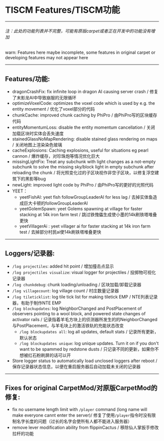 # TISCM Features/TISCM功能

------

###### 注：此处的功能列表并不完整，可能有原版carpet或者正在开发中的功能没有增加

warn: Features here maybe incomplete, some features in original carpet or developing features may not appear here

------

## Features/功能:

* dragonCrashFix: fix infinite loop in dragon AI causing server crash / 修复了末影龙AI中导致崩服的无限循环
* optimizeVoxelCode: optimizes the voxel code which is used by e.g. the entity movement / 优化了voxel部分的代码
* chunkCache: improved chunk caching by PhiPro / 由PhiPro写的区块缓存代码
* entityMomentumLoss: disable the entity momentum cancellation / 关闭加载区块时实体会丢失速度
* stainedGlassNoMapRendering: disable stained glass rendering on maps / 关闭地图上渲染染色玻璃
* cacheExplosions: Caching explosions, useful for situations eg pearl cannon / 爆炸缓存，对珍珠炮等情况优化巨大
* missingLightFix: Treat any subchunk with light changes as a not-empty subchunk to solve the missing sky/block light in empty subchunk after reloading the chunk / 将光照变化过的子区块视作非空子区块，以修复浮空建筑下的黑影等bug
* newLight: improved light code by PhiPro / 由PhiPro写的更好的光照代码
* YEET：
  * yeetFishAI: yeet fish followGroupLeaderAI for less lag / 去掉实体鱼造成巨大卡顿的followGroupLeaderAI
  * yeetGolemSpawn: yeet Golems spawning at village for faster stacking at 14k iron farm test / 跳过铁傀儡生成使小墨的14k刷铁塔堆叠更快
  * yeetVillagerAi : yeet villager ai for faster stacking at 14k iron farm test / 去掉部分村民ai使14k刷铁塔堆叠更快

------

## Loggers/记录器:

* `/log projectiles`: added hit point / 增加撞击点显示
* `/log projectiles visualize`: visual logger for projectiles / 投掷物可视化记录器
* `/log chunkdebug`: chunk loading/unloading / 区块加载/卸载记录器
* `/log villagecount`: log village count / 村庄数量记录器
* `/log tileticklist`: log tile tick list for making tiletick EMP / NTE列表记录器，有助于制作NTE EMP
* `/log blockupdates`: log NeighborChanged and PostPlacement of observers pointing to a wool block, and powered state changes of activator rails / 记录指着羊毛方块上的侦测器所发生的的NeighborChanged与PostPlacement，与羊毛块上的激活铁轨的充能状态改变
  * `/log blockupdates all`: log all updates, default stats / 记录所有更新，默认状态
  * `/log blockupdates unique`: log unique updates. Turn it on if you don't want to be spammed by redstone dusts / 只记录不同的更新，如果你不想被红石粉刷屏的话可以开
* Store logger status to automatically load unclosed loggers after reboot / 保存记录器状态信息，以便在重启服务器后自动加载未关闭的记录器

------

## Fixes for original CarpetMod/对原版CarpetMod的修复:

* fix no username length limit with `/player` command (long name will make everyone cannt enter the server)/ 修复了使用`/player`指令时没有限制名字长度的问题（过长的名字会使所有人都不能进入服务器）
* remove lever modification ability from flippinCactus / 移除仙人掌扳手修改拉杆的功能

